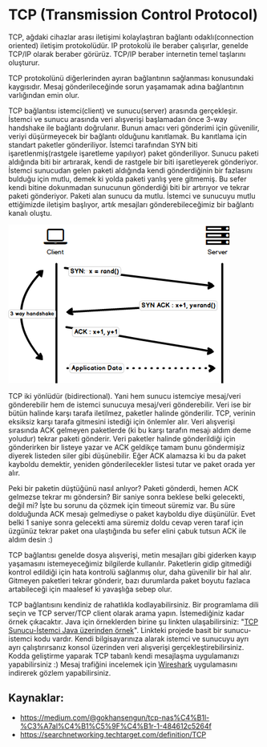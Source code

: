 # TCP (Transmission Control Protocol)

TCP, ağdaki cihazlar arası iletişimi kolaylaştıran bağlantı odaklı(connection oriented) iletişim protokolüdür. IP protokolü ile beraber çalışırlar, genelde TCP/IP olarak beraber görürüz. TCP/IP beraber internetin temel taşlarını oluşturur.

TCP protokolünü diğerlerinden ayıran bağlantının sağlanması konusundaki kaygısıdır. Mesaj gönderileceğinde sorun yaşamamak adına bağlantının varlığından emin olur.

TCP bağlantısı istemci(client) ve sunucu(server) arasında gerçekleşir. İstemci ve sunucu arasında veri alışverişi başlamadan önce 3-way handshake ile bağlantı doğrulanır. Bunun amacı veri gönderimi için güvenilir, veriyi düşürmeyecek bir bağlantı olduğunu kanıtlamak. Bu kanıtlama için standart paketler gönderiliyor. İstemci tarafından SYN biti işaretlenmiş(rastgele işaretleme yapılıyor) paket gönderiliyor. Sunucu paketi aldığında biti bir artırarak, kendi de rastgele bir biti işaretleyerek gönderiyor. İstemci sunucudan gelen paketi aldığında kendi gönderdiğinin bir fazlasını bulduğu için mutlu, demek ki yolda paketi yanlış yere gitmemiş. Bu sefer kendi bitine dokunmadan sunucunun gönderdiği biti bir artırıyor ve tekrar paketi gönderiyor. Paketi alan sunucu da mutlu. İstemci ve sunucuyu mutlu ettiğimizde iletişim başlıyor, artık mesajları gönderebileceğimiz bir bağlantı kanalı oluştu.

![3_way_handshake](https://raw.githubusercontent.com/Kodluyoruz/taskforce/main/basics-for-everyone/TCP/figures/3_way_handshake.png)

TCP iki yönlüdür (bidirectional). Yani hem sunucu istemciye mesaj/veri gönderebilir hem de istemci sunucuya mesaj/veri gönderebilir. Veri ise bir bütün halinde karşı tarafa iletilmez, paketler halinde gönderilir. TCP, verinin eksiksiz karşı tarafa gitmesini istediği için önlemler alır. Veri alışverişi sırasında ACK gelmeyen paketlerde (ki bu karşı tarafın mesajı aldım deme yoludur) tekrar paketi gönderir. Veri paketler halinde gönderildiği için gönderirken bir listeye yazar ve ACK geldikçe tamam bunu göndermişiz diyerek listeden siler gibi düşünebilir. Eğer ACK alamazsa ki bu da paket kayboldu demektir, yeniden gönderilecekler listesi tutar ve paket orada yer alır.

Peki bir paketin düştüğünü nasıl anlıyor? Paketi gönderdi, hemen ACK gelmezse tekrar mı göndersin? Bir saniye sonra beklese belki gelecekti, değil mi? İşte bu sorunu da çözmek için timeout süremiz var. Bu süre dolduğunda ACK mesajı gelmediyse o paket kayboldu diye düşünülür. Evet belki 1 saniye sonra gelecekti ama süremiz doldu cevap veren taraf için üzgünüz tekrar paket ona ulaştığında bu sefer elini çabuk tutsun ACK ile aldım desin :)

TCP bağlantısı genelde dosya alışverişi, metin mesajları gibi giderken kayıp yaşamasını istemeyeceğimiz bilgilerde kullanılır. Paketlerin gidip gitmediği kontrol edildiği için hata kontrolü sağlanmış olur, daha güvenilir bir hal alır. Gitmeyen paketleri tekrar gönderir, bazı durumlarda paket boyutu fazlaca artabileceği için maalesef ki yavaşlığa sebep olur.

TCP bağlantısını kendiniz de rahatlıkla kodlayabilirsiniz. Bir programlama dili seçin ve TCP server/TCP client olarak arama yapın. İstemediğiniz kadar örnek çıkacaktır. Java için örneklerden birine şu linkten ulaşabilirsiniz: "[TCP Sunucu-İstemci Java üzerinden örnek](https://github.com/aysedemirel/Socket-Programming/tree/master/BasicClientServer)". Linkteki projede basit bir sunucu-istemci kodu vardır. Kendi bilgisayarınıza alarak istemci ve sunucuyu ayrı ayrı çalıştırırsanız konsol üzerinden veri alışverişi gerçekleştirebilirsiniz. Kodda geliştirme yaparak TCP tabanlı kendi mesajlaşma uygulamanızı yapabilirsiniz :) Mesaj trafiğini incelemek için [Wireshark](https://www.wireshark.org/#download) uygulamasını indirerek gözlem yapabilirsiniz.

## Kaynaklar:
- https://medium.com/@gokhansengun/tcp-nas%C4%B1l-%C3%A7al%C4%B1%C5%9F%C4%B1r-1-484612c5264f
- https://searchnetworking.techtarget.com/definition/TCP
